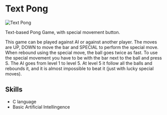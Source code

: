 # Text Pong

<img src="https://lh3.googleusercontent.com/VDu-sQ4mUn_4aRVaUAPf2XuKacZiNOHlzX8jxNaC5MEXpqM0yswePIt2dJF3bruqLPw80eBoG3F_GDmtdNPmcNqkWSvdix24y9qToNbReLSVKyEcZoK7F8mfcjzYTXmFdtneXFLIpNicTOVrNqOxukhdxYg0QbG8HK2DpULoHhv4Absrku9Z20eN1xthLvmt21zNdtg6BpNsmzs9H6B3et38ExWhEvUA-4ONcZ5C_Ed9p_HCWyOg61BOJEKHUx2Qr2G8xYFYbDT1wEaK7GhFCM6DrYJkQsmGxxTmexGs9oKx-G1v-2nIoRQe8eJBNb4ZvJTXlHN21tb53ZQiqzjIaVKM7HfJe32kAU8B4uzddeS5fhmHec4zYa72_4Xm51G3S76gt6b41iZJCWRZY9pZ9w-Iu6YcmkIjExyR97yGeBVx2eyN6-PN1F83PLR80r0B9h6S05y2meWHaD6krp64pLTUJ77VK1zE_5TKKldDEeNfJ5hQSfIWXKzu60NViSU9-uWwjSAXgj6bzShIv7Vlg1tGcco_RZnwUuim9ccRvd0SgYkzQ87pI3pqkY0c2VRTFFcWYRwciiBugTcY_AdlOQrdCClsEh2_RHeiY_ocPN_y1gPM-V3Ef__rFgFoYS-n4PsatijGFmh0aO9RVlNvy1vEl4aMpuCmRLcdiBYjRNr-cVIdK_6nfhEWp7FA284ekoBL0Ahn8iP3Wq_xmXgwr9i2IA=w317-h350-no" alt="Text Pong">

Text-based Pong Game, with special movement button.

This game can be played against AI or against another player.
The moves are UP, DOWN to move the bar and SPECIAL to perform the special move. When rebound using the special move, the ball goes twice as fast. To use the special movement you have to be with the bar next to the ball and press S.
The AI goes from level 1 to level 5. At level 5 it follow all the balls and rebounds it, and it is almost impossible to beat it (just with lucky special moves).

## Skills

- C language
- Basic Artificial Intellingence
